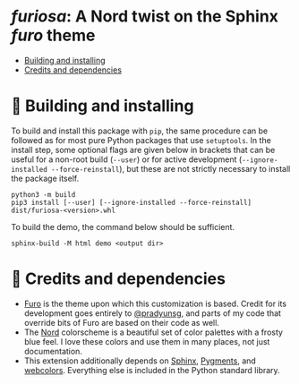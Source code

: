_furiosa_: A Nord twist on the Sphinx _furo_ theme
==================================================

 + [Building and installing](#nut_and_bolt-building-and-installing)
 + [Credits and dependencies](#gem-credits-and-dependencies)

# :nut_and_bolt: Building and installing

To build and install this package with `pip`, the same procedure can be
followed as for most pure Python packages that use `setuptools`. In the
install step, some optional flags are given below in brackets that can be
useful for a non-root build (`--user`) or for active development
(`--ignore-installed --force-reinstall`), but these are not strictly
necessary to install the package itself.

```
python3 -m build
pip3 install [--user] [--ignore-installed --force-reinstall] dist/furiosa-<version>.whl
```

To build the demo, the command below should be sufficient.

```
sphinx-build -M html demo <output dir>
```

# :gem: Credits and dependencies

 + [Furo](https://github.com/pradyunsg/furo) is the theme upon which this
   customization is based. Credit for its development goes entirely to
   [@pradyunsg](https://github.com/pradyunsg), and parts of my code that
   override bits of Furo are based on their code as well.
 + The [Nord](https://www.nordtheme.com) colorscheme is a beautiful set
   of color palettes with a frosty blue feel. I love these colors and use them
   in many places, not just documentation.
 + This extension additionally depends on
   [Sphinx](https://www.sphinx-doc.org/en/master),
   [Pygments](https://pygments.org), and
   [webcolors](https://webcolors.readthedocs.io/en/1.12). Everything else
   is included in the Python standard library.

<!-- vim: set ft=markdown: -->
